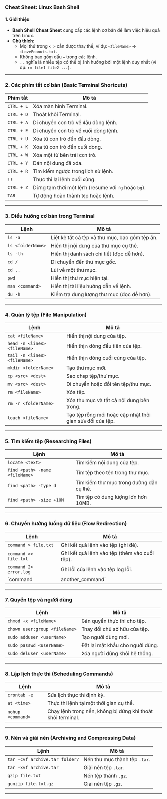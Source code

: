 ### Cheat Sheet: Linux Bash Shell 

#### **1. Giới thiệu**
- **Bash Shell Cheat Sheet** cung cấp các lệnh cơ bản để làm việc hiệu quả trên Linux.
- **Chú thích:**
  - Mọi thứ trong `< >` cần được thay thế, ví dụ: `<fileName>` → `iLovePeanuts.txt`.
  - Không bao gồm dấu `=` trong các lệnh.
  - `..` nghĩa là nhiều tệp có thể bị ảnh hưởng bởi một lệnh duy nhất (ví dụ: `rm file1 file2 ...`).

---

### **2. Các phím tắt cơ bản (Basic Terminal Shortcuts)**
| **Phím tắt**             | **Mô tả**                                                                 |
|---------------------------|---------------------------------------------------------------------------|
| `CTRL + L`                | Xóa màn hình Terminal.                                                   |
| `CTRL + D`                | Thoát khỏi Terminal.                                                     |
| `CTRL + A`                | Di chuyển con trỏ về đầu dòng lệnh.                                      |
| `CTRL + E`                | Di chuyển con trỏ về cuối dòng lệnh.                                     |
| `CTRL + U`                | Xóa từ con trỏ đến đầu dòng.                                             |
| `CTRL + K`                | Xóa từ con trỏ đến cuối dòng.                                            |
| `CTRL + W`                | Xóa một từ bên trái con trỏ.                                             |
| `CTRL + Y`                | Dán nội dung đã xóa.                                                    |
| `CTRL + R`                | Tìm kiếm ngược trong lịch sử lệnh.                                       |
| `!!`                      | Thực thi lại lệnh cuối cùng.                                             |
| `CTRL + Z`                | Dừng tạm thời một lệnh (resume với `fg` hoặc `bg`).                      |
| `TAB`                     | Tự động hoàn thành tệp hoặc lệnh.                                        |

---

### **3. Điều hướng cơ bản trong Terminal**
| **Lệnh**                     | **Mô tả**                                                                              |
|-------------------------------|----------------------------------------------------------------------------------------|
| `ls -a`                      | Liệt kê tất cả tệp và thư mục, bao gồm tệp ẩn.                                          |
| `ls <folderName>`            | Hiển thị nội dung của thư mục cụ thể.                                                  |
| `ls -lh`                     | Hiển thị danh sách chi tiết (đọc dễ hơn).                                              |
| `cd /`                       | Di chuyển đến thư mục gốc.                                                             |
| `cd ..`                      | Lùi về một thư mục.                                                                    |
| `pwd`                        | Hiển thị thư mục hiện tại.                                                             |
| `man <command>`              | Hiển thị tài liệu hướng dẫn về lệnh.                                                   |
| `du -h`                      | Kiểm tra dung lượng thư mục (đọc dễ hơn).                                              |

---

### **4. Quản lý tệp (File Manipulation)**
| **Lệnh**                     | **Mô tả**                                                                              |
|-------------------------------|----------------------------------------------------------------------------------------|
| `cat <fileName>`             | Hiển thị nội dung của tệp.                                                             |
| `head -n <lines> <fileName>` | Hiển thị `n` dòng đầu tiên của tệp.                                                    |
| `tail -n <lines> <fileName>` | Hiển thị `n` dòng cuối cùng của tệp.                                                   |
| `mkdir <folderName>`         | Tạo thư mục mới.                                                                       |
| `cp <src> <dest>`            | Sao chép tệp/thư mục.                                                                 |
| `mv <src> <dest>`            | Di chuyển hoặc đổi tên tệp/thư mục.                                                   |
| `rm <fileName>`              | Xóa tệp.                                                                              |
| `rm -r <folderName>`         | Xóa thư mục và tất cả nội dung bên trong.                                              |
| `touch <fileName>`           | Tạo tệp rỗng mới hoặc cập nhật thời gian sửa đổi của tệp.                              |

---

### **5. Tìm kiếm tệp (Researching Files)**
| **Lệnh**                          | **Mô tả**                                                                                          |
|------------------------------------|----------------------------------------------------------------------------------------------------|
| `locate <text>`                   | Tìm kiếm nội dung của tệp.                                                                         |
| `find <path> -name <fileName>`    | Tìm tệp theo tên trong thư mục.                                                                    |
| `find <path> -type d`             | Tìm kiếm thư mục trong đường dẫn cụ thể.                                                           |
| `find <path> -size +10M`          | Tìm tệp có dung lượng lớn hơn 10MB.                                                                |

---

### **6. Chuyển hướng luồng dữ liệu (Flow Redirection)**
| **Lệnh**                          | **Mô tả**                                                                                          |
|------------------------------------|----------------------------------------------------------------------------------------------------|
| `command > file.txt`              | Ghi kết quả lệnh vào tệp (ghi đè).                                                                 |
| `command >> file.txt`             | Ghi kết quả lệnh vào tệp (thêm vào cuối tệp).                                                      |
| `command 2> error.log`            | Ghi lỗi của lệnh vào tệp log lỗi.                                                                  |
| `command | another_command`       | Chuyển kết quả lệnh đầu tiên làm đầu vào cho lệnh thứ hai.                                          |

---

### **7. Quyền tệp và người dùng**
| **Lệnh**                          | **Mô tả**                                                                                          |
|------------------------------------|----------------------------------------------------------------------------------------------------|
| `chmod +x <fileName>`             | Gán quyền thực thi cho tệp.                                                                        |
| `chown user:group <fileName>`     | Thay đổi chủ sở hữu của tệp.                                                                       |
| `sudo adduser <userName>`         | Tạo người dùng mới.                                                                                |
| `sudo passwd <userName>`          | Đặt lại mật khẩu cho người dùng.                                                                   |
| `sudo deluser <userName>`         | Xóa người dùng khỏi hệ thống.                                                                      |

---

### **8. Lập lịch thực thi (Scheduling Commands)**
| **Lệnh**                          | **Mô tả**                                                                                          |
|------------------------------------|----------------------------------------------------------------------------------------------------|
| `crontab -e`                      | Sửa lịch thực thi định kỳ.                                                                         |
| `at <time>`                       | Thực thi lệnh tại một thời gian cụ thể.                                                            |
| `nohup <command>`                 | Chạy lệnh trong nền, không bị dừng khi thoát khỏi terminal.                                        |

---

### **9. Nén và giải nén (Archiving and Compressing Data)**
| **Lệnh**                          | **Mô tả**                                                                                          |
|------------------------------------|----------------------------------------------------------------------------------------------------|
| `tar -cvf archive.tar folder/`    | Nén thư mục thành tệp `.tar`.                                                                      |
| `tar -xvf archive.tar`            | Giải nén tệp `.tar`.                                                                               |
| `gzip file.txt`                   | Nén tệp thành `.gz`.                                                                              |
| `gunzip file.txt.gz`              | Giải nén tệp `.gz`.                                                                               |

---
